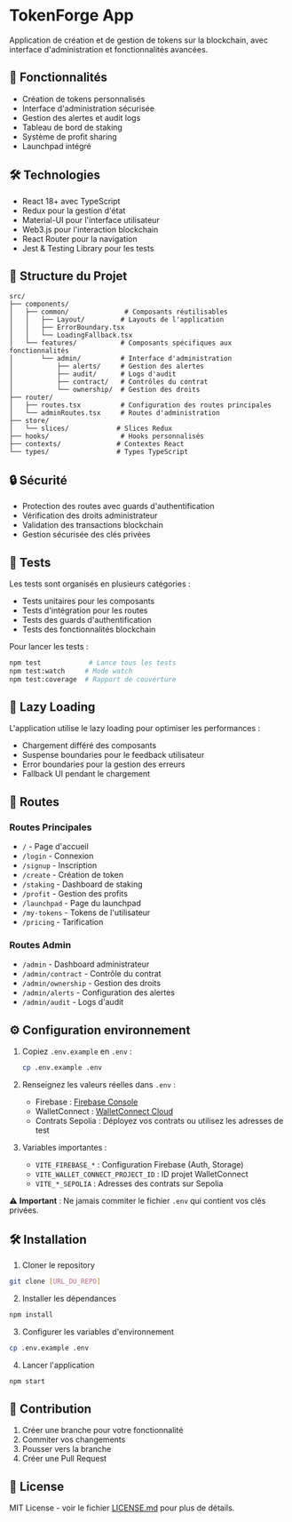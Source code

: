 # TokenForge App

Application de création et de gestion de tokens sur la blockchain, avec interface d'administration et fonctionnalités avancées.

## 🚀 Fonctionnalités

- Création de tokens personnalisés
- Interface d'administration sécurisée
- Gestion des alertes et audit logs
- Tableau de bord de staking
- Système de profit sharing
- Launchpad intégré

## 🛠️ Technologies

- React 18+ avec TypeScript
- Redux pour la gestion d'état
- Material-UI pour l'interface utilisateur
- Web3.js pour l'interaction blockchain
- React Router pour la navigation
- Jest & Testing Library pour les tests

## 📁 Structure du Projet

```
src/
├── components/
│   ├── common/              # Composants réutilisables
│   │   ├── Layout/         # Layouts de l'application
│   │   ├── ErrorBoundary.tsx
│   │   └── LoadingFallback.tsx
│   └── features/           # Composants spécifiques aux fonctionnalités
│       └── admin/          # Interface d'administration
│           ├── alerts/     # Gestion des alertes
│           ├── audit/      # Logs d'audit
│           ├── contract/   # Contrôles du contrat
│           └── ownership/  # Gestion des droits
├── router/
│   ├── routes.tsx          # Configuration des routes principales
│   └── adminRoutes.tsx     # Routes d'administration
├── store/
│   └── slices/            # Slices Redux
├── hooks/                  # Hooks personnalisés
├── contexts/              # Contextes React
└── types/                 # Types TypeScript
```

## 🔒 Sécurité

- Protection des routes avec guards d'authentification
- Vérification des droits administrateur
- Validation des transactions blockchain
- Gestion sécurisée des clés privées

## 🧪 Tests

Les tests sont organisés en plusieurs catégories :
- Tests unitaires pour les composants
- Tests d'intégration pour les routes
- Tests des guards d'authentification
- Tests des fonctionnalités blockchain

Pour lancer les tests :
```bash
npm test            # Lance tous les tests
npm test:watch     # Mode watch
npm test:coverage  # Rapport de couverture
```

## 🔄 Lazy Loading

L'application utilise le lazy loading pour optimiser les performances :
- Chargement différé des composants
- Suspense boundaries pour le feedback utilisateur
- Error boundaries pour la gestion des erreurs
- Fallback UI pendant le chargement

## 🚦 Routes

### Routes Principales
- `/` - Page d'accueil
- `/login` - Connexion
- `/signup` - Inscription
- `/create` - Création de token
- `/staking` - Dashboard de staking
- `/profit` - Gestion des profits
- `/launchpad` - Page du launchpad
- `/my-tokens` - Tokens de l'utilisateur
- `/pricing` - Tarification

### Routes Admin
- `/admin` - Dashboard administrateur
- `/admin/contract` - Contrôle du contrat
- `/admin/ownership` - Gestion des droits
- `/admin/alerts` - Configuration des alertes
- `/admin/audit` - Logs d'audit

## ⚙️ Configuration environnement

1. Copiez `.env.example` en `.env` :
   ```bash
   cp .env.example .env
   ```

2. Renseignez les valeurs réelles dans `.env` :
   - Firebase : [Firebase Console](https://console.firebase.google.com/)
   - WalletConnect : [WalletConnect Cloud](https://cloud.walletconnect.com/)
   - Contrats Sepolia : Déployez vos contrats ou utilisez les adresses de test

3. Variables importantes :
   - `VITE_FIREBASE_*` : Configuration Firebase (Auth, Storage)
   - `VITE_WALLET_CONNECT_PROJECT_ID` : ID projet WalletConnect
   - `VITE_*_SEPOLIA` : Adresses des contrats sur Sepolia

⚠️ **Important** : Ne jamais commiter le fichier `.env` qui contient vos clés privées.

## 🛠️ Installation

1. Cloner le repository
```bash
git clone [URL_DU_REPO]
```

2. Installer les dépendances
```bash
npm install
```

3. Configurer les variables d'environnement
```bash
cp .env.example .env
```

4. Lancer l'application
```bash
npm start
```

## 🤝 Contribution

1. Créer une branche pour votre fonctionnalité
2. Commiter vos changements
3. Pousser vers la branche
4. Créer une Pull Request

## 📝 License

MIT License - voir le fichier [LICENSE.md](LICENSE.md) pour plus de détails.
